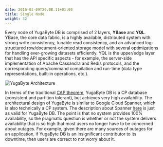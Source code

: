 ```yaml
---
date: 2016-03-09T20:08:11+01:00
title: Single Node
weight: 32
---
```


Every node of YugaByte DB is comprised of 2 layers, **YBase** and **YQL**. YBase, the core data fabric, is a highly available, distributed system with strong write consistency, tunable read consistency, and an advanced log-structured row/document-oriented storage model with several optimizations for handling ever-growing datasets efficiently. YQL is the upper/edge layer that has the API specific aspects - for example, the server-side implementation of Apache Cassandra and Redis protocols, and the corresponding query/command compilation and run-time (data type representations, built-in operations, etc.).

![YugaByte Architecture](/images/architecture.png)

In terms of the traditional [CAP theorem](https://en.wikipedia.org/wiki/CAP_theorem), YugaByte DB is a CP database (consistent and partition tolerant), but achieves very high availability. The architectural design of YugaByte is similar to Google Cloud Spanner, which is also technically a CP system. The description about Spanner [here](https://cloudplatform.googleblog.com/2017/02/inside-Cloud-Spanner-and-the-CAP-Theorem.html) is just as valid for YugaByte DB. The point is that no system provides 100% availability, so the pragmatic question is whether or not the system delivers availability that is so high that most users no longer have to be concerned about outages. For example, given there are many sources of outages for an application, if YugaByte DB is an insignificant contributor to its downtime, then users are correct to not worry about it.
